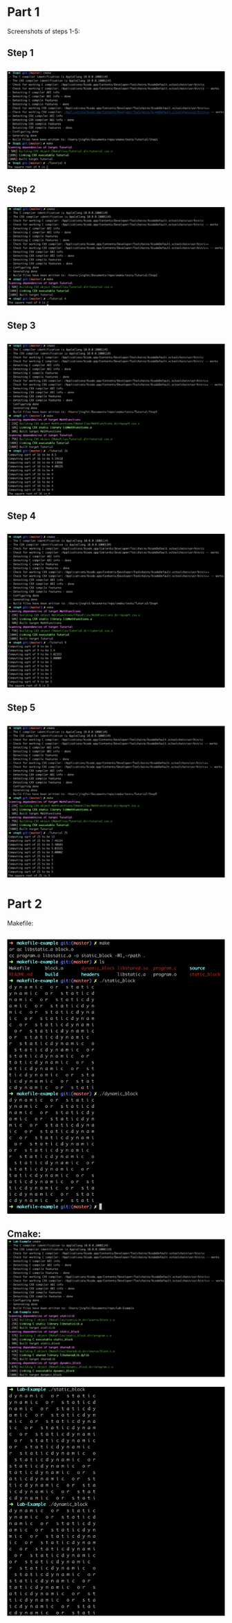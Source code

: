 # Part 1
Screenshots of steps 1-5:
## Step 1
![Alt text](/labs/lab5/resource/step1.png?raw=true "Title")
---
## Step 2
![Alt text](/labs/lab5/resource/step2.png?raw=true "Title")
---
## Step 3
![Alt text](/labs/lab5/resource/step3.png?raw=true "Title")
---
## Step 4
![Alt text](/labs/lab5/resource/step4.png?raw=true "Title")
---
## Step 5
![Alt text](/labs/lab5/resource/step5.png?raw=true "Title")
---
# Part 2
Makefile:

![Alt text](/labs/lab5/resource/makefile.png?raw=true "Title")
---

Cmake:
![Alt text](/labs/lab5/resource/cmake2.png?raw=true "Title")
---
![Alt text](/labs/lab5/resource/cmake1.png?raw=true "Title")